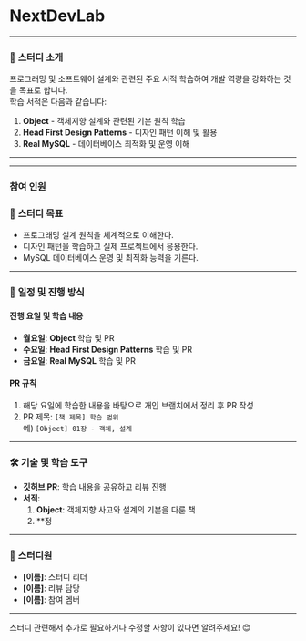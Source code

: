 # NextDevLab

---

### 🌟 **스터디 소개**
프로그래밍 및 소프트웨어 설계와 관련된 주요 서적 학습하여 개발 역량을 강화하는 것을 목표로 합니다.  
학습 서적은 다음과 같습니다:
1. **Object** - 객체지향 설계와 관련된 기본 원칙 학습
2. **Head First Design Patterns** - 디자인 패턴 이해 및 활용
3. **Real MySQL** - 데이터베이스 최적화 및 운영 이해

---

---

### 참여 인원


### 🚀 **스터디 목표**
- 프로그래밍 설계 원칙을 체계적으로 이해한다.
- 디자인 패턴을 학습하고 실제 프로젝트에서 응용한다.
- MySQL 데이터베이스 운영 및 최적화 능력을 기른다.

---

### 📅 **일정 및 진행 방식**

#### **진행 요일 및 학습 내용**
- **월요일**: **Object** 학습 및 PR
- **수요일**: **Head First Design Patterns** 학습 및 PR
- **금요일**: **Real MySQL** 학습 및 PR

#### **PR 규칙**
1. 해당 요일에 학습한 내용을 바탕으로 개인 브랜치에서 정리 후 PR 작성
2. PR 제목: `[책 제목] 학습 범위`  
   예) `[Object] 01장 - 객체, 설계`

---

### 🛠️ **기술 및 학습 도구**
- **깃허브 PR**: 학습 내용을 공유하고 리뷰 진행
- **서적**:
  1. **Object**: 객체지향 사고와 설계의 기본을 다룬 책
  2. **정

---

### 🙌 **스터디원**
- **[이름]**: 스터디 리더  
- **[이름]**: 리뷰 담당  
- **[이름]**: 참여 멤버  

---

스터디 관련해서 추가로 필요하거나 수정할 사항이 있다면 알려주세요! 😊
